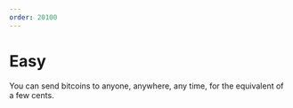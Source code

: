 ```yaml
---
order: 20100
---
```


# Easy

You can send bitcoins to anyone, anywhere, any time, for the equivalent of a few cents.
